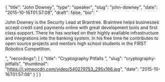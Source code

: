 {
  "title": "John Downey",
  "type": "speaker",
  "slug": "john-downey",
  "date": "2015-10-16T01:57:08",
  "draft": false,
  "bio": "<p>John Downey is the Security Lead at Braintree. Braintree helps businesses accept credit card payments online with great development tools and first class support. There he has worked on their highly available infrastructure and integrations into the banking system. In his free time he contributes to open source projects and mentors high school students in the FIRST Robotics Competition.</p>",
  "recordings": [
    {
      "title": "Cryptography Pitfalls ",
      "slug": "cryptography-pitfalls",
      "thumbnail": "https://i.vimeocdn.com/video/540279753_295x166.jpg",
      "date": "2015-10-16T01:57:08"
    }
  ]
}